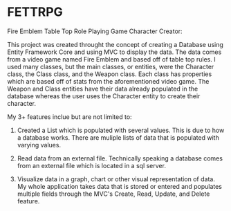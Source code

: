 # FETTRPG

Fire Emblem Table Top Role Playing Game Character Creator:

This project was created throught the concept of creating a Database using Entity Framework Core and using MVC to display the data. The data comes from a video game named Fire Emblem and based off of table top rules. I used many classes, but the main classes, or entities, were the Character class, the Class class, and the Weapon class. Each class has properties which are based off of stats from the aforementioned video game. The Weapon and Class entities have their data already populated in the database whereas the user uses the Character entity to create their character.

My 3+ features inclue but are not limited to:

1. Created a List which is populated with several values. This is due to how a database works. There are muliple lists of data that is populated with varying values.

2. Read data from an external file. Technically speaking a database comes from an external file which is located in a sql server.

3. Visualize data in a graph, chart or other visual representation of data. My whole application takes data that is stored or entered and populates multiple fields through the MVC's Create, Read, Update, and Delete feature. 